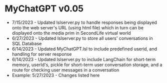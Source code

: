 # MyChatGPT v0.05
* 7/15/2023 - Updated lslserver.py to handle responses being displayed onto the web server's URL (using html file) which in turn can be displayed onto the media prim in SecondLife virtual world
* 6/27/2023 - Updated lslserver.py to store all users' conversations in SQL Database 
* 6/14/2023 - Updated MyChatGPT.lsl to include predefined userid, and handling for server response 
* 6/14/2023 - Updated lslserver.py to include LangChain for short-term memory, userId's, pickle for short-term user conversation storage, and a route for checking user messages in a conversation
* Example: 5/27/2023 - Changes listed here
